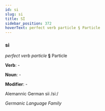 ```yaml
---
id: si
slug: si
title: Sİ
sidebar_position: 372
hoverText: perfect verb particle § Particle
---
```


### si

*perfect verb particle* **§** Particle

**Verb**: -

**Noun**: -

**Modifier**: -

Alemannic German sii /siː/

*Germanic Language Family*